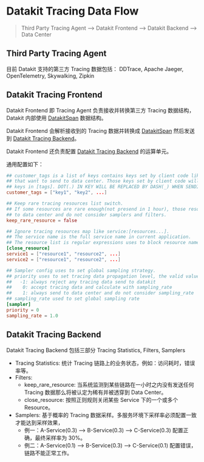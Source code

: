 # Datakit Tracing Data Flow

> Third Party Tracing Agent --> Datakit Frontend --> Datakit Backend --> Data Center

## Third Party Tracing Agent

目前 Datakit 支持的第三方 Tracing 数据包括：
DDTrace, Apache Jaeger, OpenTelemetry, Skywalking, Zipkin

## Datakit Tracing Frontend

Datakit Frontend 即 Tracing Agent 负责接收并转换第三方 Tracing 数据结构，Datakit 内部使用 [DatakitSpan](datakit-tracing-struct) 数据结构。

Datakit Frontend 会解析接收到的 Tracing 数据并转换成 [DatakitSpan](datakit-tracing-struct) 然后发送到 [Datakit Tracing Backend](#datakit-tracing-backend)。

Datakit Frontend 还负责配置 [Datakit Tracing Backend](#datakit-tracing-backend) 的运算单元。

通用配置如下：

```toml
## customer_tags is a list of keys contains keys set by client code like span.SetTag(key, value)
## that want to send to data center. Those keys set by client code will take precedence over
## keys in [tags]. DOT(.) IN KEY WILL BE REPLACED BY DASH(_) WHEN SENDING.
customer_tags = ["key1", "key2", ...]

## Keep rare tracing resources list switch.
## If some resources are rare enough(not presend in 1 hour), those resource will always send
## to data center and do not consider samplers and filters.
keep_rare_resource = false

## Ignore tracing resources map like service:[resources...].
## The service name is the full service name in current application.
## The resource list is regular expressions uses to block resource names.
[close_resource]
service1 = ["resource1", "resource2", ...]
service2 = ["resource1", "resource2", ...]

## Sampler config uses to set global sampling strategy.
## priority uses to set tracing data propagation level, the valid values are -1, 0, 1
##   -1: always reject any tracing data send to datakit
##    0: accept tracing data and calculate with sampling_rate
##    1: always send to data center and do not consider sampling_rate
## sampling_rate used to set global sampling rate
[sampler]
priority = 0
sampling_rate = 1.0

```

## Datakit Tracing Backend

Datakit Tracing Backend 包括三部分 Tracing Statistics, Filters, Samplers

- Tracing Statistics: 统计 Tracing 链路上的业务状态，例如：访问耗时，错误率等。
- Filters:
  - keep_rare_resource: 当系统监测到某些链路在一小时之内没有发送任何 Tracing 数据那么将被认定为稀有并被透穿到 Data Center。
  - close_resource: 按照正则规则关闭某些 Service 下的一个或多个 Resource。
- Samplers: 基于概率的 Tracing 数据采样。多服务环境下采样率必须配置一致才能达到采样效果，
  - 例一：A-Service(0.3) --> B-Service(0.3) --> C-Service(0.3) 配置正确，最终采样率为 30%。
  - 例二：A-Service(0.1) --> B-Service(0.3) --> C-Service(0.1) 配置错误，链路不能正常工作。
